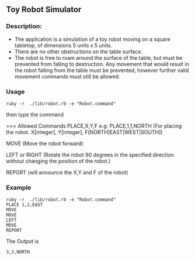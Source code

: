 ## Toy Robot Simulator
### Description:
- The application is a simulation of a toy robot moving on a square tabletop, of dimensions 5 units x 5 units.
- There are no other obstructions on the table surface.
- The robot is free to roam around the surface of the table, but must be prevented from falling to destruction. Any movement that would result in the robot falling from the table must be prevented, however further valid movement commands must still be allowed.

### Usage

    ruby -r  ./lib/robot.rb -e "Robot.command"

then type the command

=== Allowed Commands
PLACE,X,Y,F e.g: PLACE,1,1,NORTH (For placing the robot. X[integer], Y[integer], F[NORTH|EAST|WEST|SOUTH])

MOVE (Move the robot forward)

LEFT or RIGHT (Rotate the robot 90 degrees in the specified direction without changing the position of the robot.)

REPORT (will announce the X,Y and F of the robot)

### Example
    ruby -r  ./lib/robot.rb -e "Robot.command"
    PLACE 1,2,EAST
    MOVE
    MOVE
    LEFT
    MOVE
    REPORT

The Output is

    3,3,NORTH